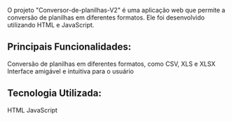 O projeto "Conversor-de-planilhas-V2" é uma aplicação web que permite a conversão de planilhas em diferentes formatos. Ele foi desenvolvido utilizando HTML e JavaScript.

## Principais Funcionalidades:

Conversão de planilhas em diferentes formatos, como CSV, XLS e XLSX
Interface amigável e intuitiva para o usuário

## Tecnologia Utilizada:
HTML
JavaScript
